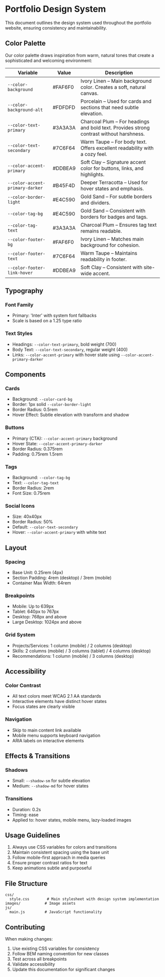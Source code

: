 # Portfolio Design System

This document outlines the design system used throughout the portfolio website, ensuring consistency and maintainability.

## Color Palette

Our color palette draws inspiration from warm, natural tones that create a sophisticated and welcoming environment:

| Variable | Value | Description |
|----------|--------|-------------|
| `--color-background` | #FAF6F0 | Ivory Linen – Main background color. Creates a soft, natural canvas. |
| `--color-background-alt` | #FDFDFD | Porcelain – Used for cards and sections that need subtle elevation. |
| `--color-text-primary` | #3A3A3A | Charcoal Plum – For headings and bold text. Provides strong contrast without harshness. |
| `--color-text-secondary` | #7C6F64 | Warm Taupe – For body text. Offers excellent readability with a cozy feel. |
| `--color-accent-primary` | #DDBEA9 | Soft Clay – Signature accent color for buttons, links, and highlights. |
| `--color-accent-primary-darker` | #B45F4D | Deeper Terracotta – Used for hover states and emphasis. |
| `--color-border-light` | #E4C590 | Gold Sand – For subtle borders and dividers. |
| `--color-tag-bg` | #E4C590 | Gold Sand – Consistent with borders for badges and tags. |
| `--color-tag-text` | #3A3A3A | Charcoal Plum – Ensures tag text remains readable. |
| `--color-footer-bg` | #FAF6F0 | Ivory Linen – Matches main background for cohesion. |
| `--color-footer-text` | #7C6F64 | Warm Taupe – Maintains readability in footer. |
| `--color-footer-link-hover` | #DDBEA9 | Soft Clay – Consistent with site-wide accent. |

## Typography

### Font Family
- Primary: 'Inter' with system font fallbacks
- Scale is based on a 1.25 type ratio

### Text Styles
- Headings: `--color-text-primary`, bold weight (700)
- Body Text: `--color-text-secondary`, regular weight (400)
- Links: `--color-accent-primary` with hover state using `--color-accent-primary-darker`

## Components

### Cards
- Background: `--color-card-bg`
- Border: 1px solid `--color-border-light`
- Border Radius: 0.5rem
- Hover Effect: Subtle elevation with transform and shadow

### Buttons
- Primary (CTA): `--color-accent-primary` background
- Hover State: `--color-accent-primary-darker`
- Border Radius: 0.375rem
- Padding: 0.75rem 1.5rem

### Tags
- Background: `--color-tag-bg`
- Text: `--color-tag-text`
- Border Radius: 2rem
- Font Size: 0.75rem

### Social Icons
- Size: 40x40px
- Border Radius: 50%
- Default: `--color-text-secondary`
- Hover: `--color-accent-primary` with white text

## Layout

### Spacing
- Base Unit: 0.25rem (4px)
- Section Padding: 4rem (desktop) / 3rem (mobile)
- Container Max Width: 64rem

### Breakpoints
- Mobile: Up to 639px
- Tablet: 640px to 767px
- Desktop: 768px and above
- Large Desktop: 1024px and above

### Grid System
- Projects/Services: 1 column (mobile) / 2 columns (desktop)
- Skills: 2 columns (mobile) / 3 columns (tablet) / 4 columns (desktop)
- Recommendations: 1 column (mobile) / 3 columns (desktop)

## Accessibility

### Color Contrast
- All text colors meet WCAG 2.1 AA standards
- Interactive elements have distinct hover states
- Focus states are clearly visible

### Navigation
- Skip to main content link available
- Mobile menu supports keyboard navigation
- ARIA labels on interactive elements

## Effects & Transitions

### Shadows
- Small: `--shadow-sm` for subtle elevation
- Medium: `--shadow-md` for hover states

### Transitions
- Duration: 0.2s
- Timing: ease
- Applied to: hover states, mobile menu, lazy-loaded images

## Usage Guidelines

1. Always use CSS variables for colors and transitions
2. Maintain consistent spacing using the base unit
3. Follow mobile-first approach in media queries
4. Ensure proper contrast ratios for text
5. Keep animations subtle and purposeful

## File Structure

```
css/
  style.css        # Main stylesheet with design system implementation
images/           # Image assets
js/
  main.js         # JavaScript functionality
```

## Contributing

When making changes:
1. Use existing CSS variables for consistency
2. Follow BEM naming convention for new classes
3. Test across all breakpoints
4. Validate accessibility
5. Update this documentation for significant changes